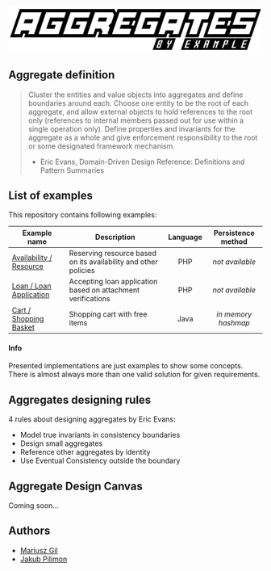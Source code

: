 ![Logo](assets/logo.png)

Aggregate definition
--------------------

> Cluster the entities and value objects into aggregates and define boundaries around each. Choose one entity to be the root of each aggregate, and allow external objects to hold references to the root only (references to internal members passed out for use within a single operation only). Define properties and invariants for the aggregate as a whole and give enforcement responsibility to the root or some designated framework mechanism.
> - Eric Evans, Domain-Driven Design Reference: Definitions and Pattern Summaries

List of examples
----------------

This repository contains following examples:

| Example name | Description | Language | Persistence method |
| ------------ | ----------- | :--------:|:------------------:|
| [Availability / Resource](examples/example-availability-resource.md) | Reserving resource based on its availability and other policies | PHP | *not available* |
| [Loan / Loan Application](examples/example-loan-application.md) | Accepting loan application based on attachment verifications | PHP | *not available* |
| [Cart / Shopping Basket](examples/example-cart.md) | Shopping cart with free items | Java | *in memory hashmap* |


#### Info

Presented implementations are just examples to show some concepts. There is almost always more than one valid solution for given requirements.

Aggregates designing rules
--------------------------

4 rules about designing aggregates by Eric Evans:

- Model true invariants in consistency boundaries
- Design small aggregates
- Reference other aggregates by identity
- Use Eventual Consistency outside the boundary 

Aggregate Design Canvas
-----------------------

Coming soon...

Authors
-------

- [Mariusz Gil](https://twitter.com/mariuszgil)
- [Jakub Pilimon](https://twitter.com/JakubPilimon)
